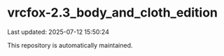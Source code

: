 # vrcfox-2.3_body_and_cloth_edition

Last updated: 2025-07-12 15:50:24

This repository is automatically maintained.

